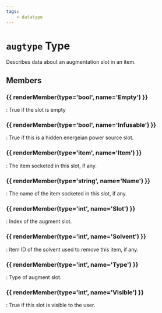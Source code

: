```yaml
---
tags:
    - datatype
---
```

# `augtype` Type

<!--dt-desc-start-->
Describes data about an augmentation slot in an item.
<!--dt-desc-end-->

## Members
<!--dt-members-start-->
### {{ renderMember(type='bool', name='Empty') }}

:   True if the slot is empty

### {{ renderMember(type='bool', name='Infusable') }}

:   True if this is a hidden energeian power source slot.

### {{ renderMember(type='item', name='Item') }}

:   The item socketed in this slot, if any.

### {{ renderMember(type='string', name='Name') }}

:   The name of the item socketed in this slot, if any.

### {{ renderMember(type='int', name='Slot') }}

:   Index of the augment slot.

### {{ renderMember(type='int', name='Solvent') }}

:   Item ID of the solvent used to remove this item, if any.

### {{ renderMember(type='int', name='Type') }}

:   Type of augment slot.

### {{ renderMember(type='int', name='Visible') }}

:   True if this slot is visible to the user.
<!--dt-members-end-->
<!--dt-linkrefs-start-->
[int]: ./datatype-int.md
[bool]: ./datatype-bool.md
[string]: ./datatype-string.md
[item]: ./datatype-item.md
<!--dt-linkrefs-end-->

